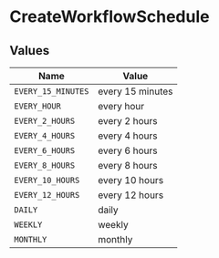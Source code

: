 # CreateWorkflowSchedule


## Values

| Name               | Value              |
| ------------------ | ------------------ |
| `EVERY_15_MINUTES` | every 15 minutes   |
| `EVERY_HOUR`       | every hour         |
| `EVERY_2_HOURS`    | every 2 hours      |
| `EVERY_4_HOURS`    | every 4 hours      |
| `EVERY_6_HOURS`    | every 6 hours      |
| `EVERY_8_HOURS`    | every 8 hours      |
| `EVERY_10_HOURS`   | every 10 hours     |
| `EVERY_12_HOURS`   | every 12 hours     |
| `DAILY`            | daily              |
| `WEEKLY`           | weekly             |
| `MONTHLY`          | monthly            |